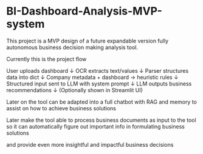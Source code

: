 # BI-Dashboard-Analysis-MVP-system
This project is a MVP design of a future expandable version fully autonomous business decision making analysis tool.

Currently this is the project flow 

User uploads dashboard
     ↓
OCR extracts text/values
     ↓
Parser structures data into dict
     ↓
Company metadata + dashboard → heuristic rules
     ↓
Structured input sent to LLM with system prompt
     ↓
LLM outputs business recommendations
     ↓
(Optionally shown in Streamlit UI)


Later on the tool can be adapted into a full chatbot with RAG and memory to assist on how to achieve business solutions


Later make the tool able to process business documents as input to the tool so it can automatically figure out important info in formulating business solutions

and provide even more insightful and impactful business decisions
